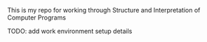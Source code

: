 This is my repo for working through Structure and Interpretation of Computer Programs

TODO: add work environment setup details
